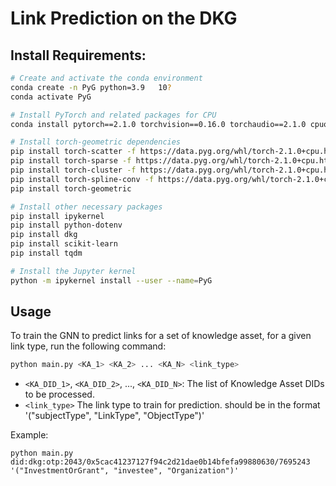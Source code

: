 # Link Prediction on the DKG

## Install Requirements:

```bash
# Create and activate the conda environment
conda create -n PyG python=3.9   10?
conda activate PyG

# Install PyTorch and related packages for CPU
conda install pytorch==2.1.0 torchvision==0.16.0 torchaudio==2.1.0 cpuonly -c pytorch

# Install torch-geometric dependencies
pip install torch-scatter -f https://data.pyg.org/whl/torch-2.1.0+cpu.html
pip install torch-sparse -f https://data.pyg.org/whl/torch-2.1.0+cpu.html
pip install torch-cluster -f https://data.pyg.org/whl/torch-2.1.0+cpu.html
pip install torch-spline-conv -f https://data.pyg.org/whl/torch-2.1.0+cpu.html
pip install torch-geometric

# Install other necessary packages
pip install ipykernel
pip install python-dotenv
pip install dkg
pip install scikit-learn
pip install tqdm

# Install the Jupyter kernel
python -m ipykernel install --user --name=PyG
```

## Usage

To train the GNN to predict links for a set of knowledge asset, for a given link type, run the following command:

```bash
python main.py <KA_1> <KA_2> ... <KA_N> <link_type>
```
- `<KA_DID_1>`, `<KA_DID_2>`, ..., `<KA_DID_N>`: The list of Knowledge Asset DIDs to be processed.
- `<link_type>` The link type to train for prediction.  should be in the format '("subjectType", "LinkType", "ObjectType")'

Example:
```
python main.py did:dkg:otp:2043/0x5cac41237127f94c2d21dae0b14bfefa99880630/7695243 '("InvestmentOrGrant", "investee", "Organization")' 
```
